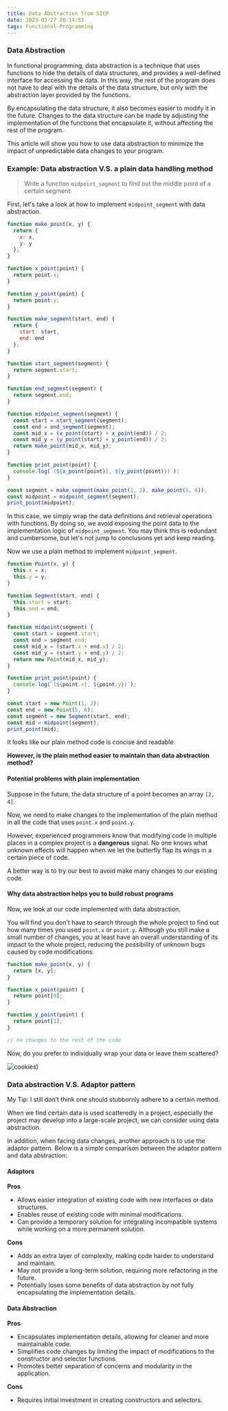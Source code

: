 ```yaml
---
title: Data Abstraction from SICP
date: 2023-03-27 20:14:53
tags: Functional-Programming
---
```


### Data Abstraction
In functional programming, data abstraction is a technique that uses functions to hide the details of data structures, and provides a well-defined interface for accessing the data. In this way, the rest of the program does not have to deal with the details of the data structure, but only with the abstraction layer provided by the functions.

By encapsulating the data structure, it also becomes easier to modify it in the future. Changes to the data structure can be made by adjusting the implementation of the functions that encapsulate it, without affecting the rest of the program.

This article will show you how to use data abstraction to minimize the impact of unpredictable data changes to your program.

### Example: Data abstraction V.S. a plain data handling method
> Write a function `midpoint_segment` to find out the middle point of a certain segment.

First, let's take a look at how to implement `midpoint_segment` with data abstraction.
```js
function make_point(x, y) {
  return {
    x: x,
    y: y
  };
}

function x_point(point) {
  return point.x;
}

function y_point(point) {
  return point.y;
}

function make_segment(start, end) {
  return {
    start: start,
    end: end
  };
}

function start_segment(segment) {
  return segment.start;
}

function end_segment(segment) {
  return segment.end;
}

function midpoint_segment(segment) {
  const start = start_segment(segment);
  const end = end_segment(segment);
  const mid_x = (x_point(start) + x_point(end)) / 2;
  const mid_y = (y_point(start) + y_point(end)) / 2;
  return make_point(mid_x, mid_y);
}

function print_point(point) {
  console.log(`(${x_point(point)}, ${y_point(point)})`);
}

const segment = make_segment(make_point(1, 2), make_point(5, 6));
const midpoint = midpoint_segment(segment);
print_point(midpoint);
```
In this case, we simply wrap the data definitions and retrieval operations with functions. By doing so, we avoid exposing the point data to the implementation logic of `midpoint_segment`. You may think this is redundant and cumbersome, but let's not jump to conclusions yet and keep reading.

Now we use a plain method to implement `midpoint_segment`.
```js
function Point(x, y) {
  this.x = x;
  this.y = y;
}

function Segment(start, end) {
  this.start = start;
  this.end = end;
}

function midpoint(segment) {
  const start = segment.start;
  const end = segment.end;
  const mid_x = (start.x + end.x) / 2;
  const mid_y = (start.y + end.y) / 2;
  return new Point(mid_x, mid_y);
}

function print_point(point) {
  console.log(`(${point.x}, ${point.y})`);
}

const start = new Point(1, 2);
const end = new Point(5, 6);
const segment = new Segment(start, end);
const mid = midpoint(segment);
print_point(mid);
```

It looks like our plain method code is concise and readable.

**However, is the plain method easier to maintain than data abstraction method?**
#### Potential problems with plain implementation
Suppose in the future, the data structure of a point becomes an array `[2, 4]`. 

Now, we need to make changes to the implementation of the plain method in all the code that uses `point.x` and `point.y`.

However, experienced programmers know that modifying code in multiple places in a complex project is a **dangerous** signal. No one knows what unknown effects will happen when we let the butterfly flap its wings in a certain piece of code.

A better way is to try our best to avoid make many changes to our existing code. 

#### Why data abstraction helps you to build robust programs
Now, we look at our code implemented with data abstraction.

You will find you don't have to search through the whole project to find out how many times you used `point.x` or `point.y`. 
Although you still make a small number of changes, you at least have an overall understanding of its impact to the whole project, reducing the possibility of unknown bugs caused by code modifications.

```js
function make_point(x, y) {
  return [x, y];
}

function x_point(point) {
  return point[0];
}

function y_point(point) {
  return point[1];
}

// no changes to the rest of the code
```
Now, do you prefer to individually wrap your data or leave them scattered?

![cookies](https://user-images.githubusercontent.com/51183663/229660566-833b648b-bed0-4ee1-ba1c-5a80913ebd74.png))
### Data abstraction V.S. Adaptor pattern
My Tip: I still don’t think one should stubbornly adhere to a certain method.

When we find certain data is used scatteredly in a project, especially the project may develop into a large-scale project, we can consider using data abstraction.

In addition, when facing data changes, another approach is to use the adaptor pattern. Below is a simple comparison between the adaptor pattern and data abstraction:

#### Adaptors
**Pros**
- Allows easier integration of existing code with new interfaces or data structures.
- Enables reuse of existing code with minimal modifications.
- Can provide a temporary solution for integrating incompatible systems while working on a more permanent solution.

**Cons**
- Adds an extra layer of complexity, making code harder to understand and maintain.
- May not provide a long-term solution, requiring more refactoring in the future.
- Potentially loses some benefits of data abstraction by not fully encapsulating the implementation details.

#### Data Abstraction
**Pros**
- Encapsulates implementation details, allowing for cleaner and more maintainable code.
- Simplifies code changes by limiting the impact of modifications to the constructor and selector functions.
- Promotes better separation of concerns and modularity in the application.

**Cons**
- Requires initial investment in creating constructors and selectors.
